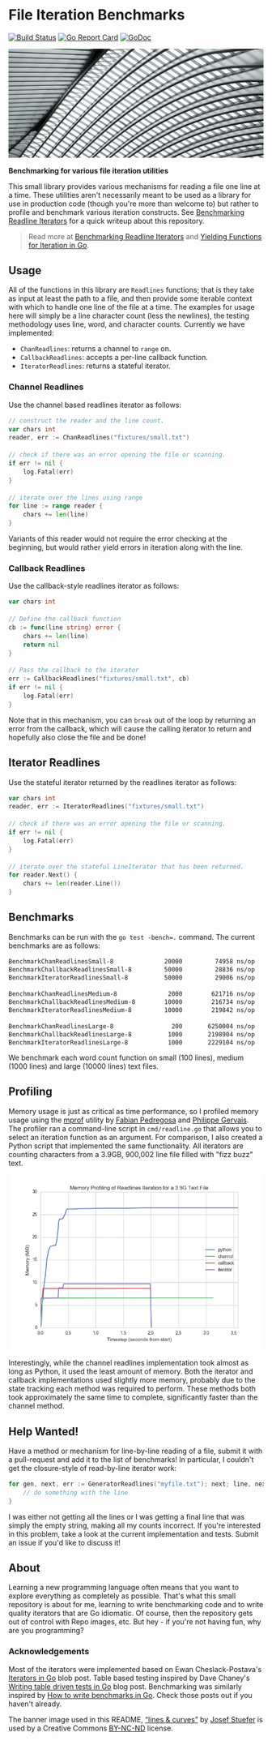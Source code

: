 # File Iteration Benchmarks  

[![Build Status](https://travis-ci.org/bbengfort/iterfile.svg?branch=master)](https://travis-ci.org/bbengfort/iterfile)
[![Go Report Card](https://goreportcard.com/badge/github.com/bbengfort/iterfile)](https://goreportcard.com/report/github.com/bbengfort/iterfile)
[![GoDoc](https://godoc.org/github.com/bbengfort/iterfile?status.svg)](https://godoc.org/github.com/bbengfort/iterfile)

[![Lines & Curves](fixtures/lines.jpg)](https://flic.kr/p/iaVByW)

**Benchmarking for various file iteration utilities**

This small library provides various mechanisms for reading a file one line at a time. These utilities aren't necessarily meant to be used as a library for use in production code  (though you're more than welcome to) but rather to profile and benchmark various iteration constructs. See [Benchmarking Readline Iterators](http://bbengfort.github.io/programmer/2016/12/23/benchmarking-readlines.html) for a quick writeup about this repository.

> Read more at [Benchmarking Readline Iterators](http://bbengfort.github.io/programmer/2016/12/23/benchmarking-readlines.html) and [Yielding Functions for Iteration in Go](http://bbengfort.github.io/snippets/2016/12/22/yielding-functions-for-iteration-golang.html).

## Usage

All of the functions in this library are `Readlines` functions; that is they take as input at least the path to a file, and then provide some iterable context with which to handle one line of the file at a time. The examples for usage here will simply be a line character count (less the newlines), the testing methodology uses line, word, and character counts. Currently we have implemented:

- `ChanReadlines`: returns a channel to `range` on.
- `CallbackReadlines`: accepts a per-line callback function.
- `IteratorReadlines`: returns a stateful iterator.

### Channel Readlines

Use the channel based readlines iterator as follows:

```go
// construct the reader and the line count.
var chars int
reader, err := ChanReadlines("fixtures/small.txt")

// check if there was an error opening the file or scanning.
if err != nil {
    log.Fatal(err)
}

// iterate over the lines using range
for line := range reader {
    chars += len(line)
}
```

Variants of this reader would not require the error checking at the beginning, but would rather yield errors in iteration along with the line.

### Callback Readlines

Use the callback-style readlines iterator as follows:

```go
var chars int

// Define the callback function
cb := func(line string) error {
    chars += len(line)
    return nil
}

// Pass the callback to the iterator
err := CallbackReadlines("fixtures/small.txt", cb)
if err != nil {
    log.Fatal(err)
}
```

Note that in this mechanism, you can `break` out of the loop by returning an
error from the callback, which will cause the calling iterator to return and
hopefully also close the file and be done!

## Iterator Readlines

Use the stateful iterator returned by the readlines iterator as follows:

```go
var chars int
reader, err := IteratorReadlines("fixtures/small.txt")

// check if there was an error opening the file or scanning.
if err != nil {
    log.Fatal(err)
}

// iterate over the stateful LineIterator that has been returned.
for reader.Next() {
    chars += len(reader.Line())
}
```

## Benchmarks

Benchmarks can be run with the `go test -bench=.` command. The current benchmarks are as follows:

```
BenchmarkChanReadlinesSmall-8         	   20000	     74958 ns/op
BenchmarkChallbackReadlinesSmall-8    	   50000	     28836 ns/op
BenchmarkIteratorReadlinesSmall-8     	   50000	     29006 ns/op

BenchmarkChanReadlinesMedium-8        	    2000	    621716 ns/op
BenchmarkChallbackReadlinesMedium-8   	   10000	    216734 ns/op
BenchmarkIteratorReadlinesMedium-8    	   10000	    219842 ns/op

BenchmarkChanReadlinesLarge-8         	     200	   6250004 ns/op
BenchmarkChallbackReadlinesLarge-8    	    1000	   2198904 ns/op
BenchmarkIteratorReadlinesLarge-8     	    1000	   2229104 ns/op
```

We benchmark each word count function on small (100 lines), medium (1000 lines) and large (10000 lines) text files.  

## Profiling

Memory usage is just as critical as time performance, so I profiled memory usage using the [mprof](https://pypi.python.org/pypi/memory_profiler) utility by [Fabian Pedregosa](https://github.com/fabianp) and [Philippe Gervais](https://github.com/pgervais). The profiler ran a command-line script in `cmd/readline.go` that allows you to select an iteration function as an argument. For comparison, I also created a Python script that implemented the same functionality. All iterators are counting characters from a 3.9GB, 900,002 line file filled with "fizz buzz" text.

![Memory Profiling of Readlines Iteration for a 3.9G Text File](profile/profile.png)

Interestingly, while the channel readlines implementation took almost as long as Python, it used the least amount of memory. Both the iterator and callback implementations used slightly more memory, probably due to the state tracking each method was required to perform. These methods both took approximately the same time to complete, significantly faster than the channel method.

## Help Wanted!

Have a method or mechanism for line-by-line reading of a file, submit it with a pull-request and add it to the list of benchmarks! In particular, I couldn't get the closure-style of read-by-line iterator work:

```go
for gen, next, err := GeneratorReadlines("myfile.txt"); next; line, next, err = gen() {
    // do something with the line
}
```

I was either not getting all the lines or I was getting a final line that was simply the empty string, making all my counts incorrect. If you're interested in this problem, take a look at the current implementation and tests. Submit an issue if you'd like to discuss it!

## About

Learning a new programming language often means that you want to explore everything as completely as possible. That's what this small repository is about for me, learning to write benchmarking code and to write quality iterators that are Go idiomatic. Of course, then the repository gets out of control with Repo images, etc. But hey - if you're not having fun, why are you programming?

### Acknowledgements

Most of the iterators were implemented based on Ewan Cheslack-Postava's [Iterators in Go](https://ewencp.org/blog/golang-iterators/) blob post. Table based testing inspired by Dave Chaney's [Writing table driven tests in Go](https://dave.cheney.net/2013/06/09/writing-table-driven-tests-in-go) blog post. Benchmarking was similarly inspired by [How to write benchmarks in Go](https://dave.cheney.net/2013/06/30/how-to-write-benchmarks-in-go). Check those posts out if you haven't already.

The banner image used in this README, [&ldquo;lines & curves&rdquo;](https://flic.kr/p/iaVByW) by [Josef Stuefer](https://www.flickr.com/photos/josefstuefer/) is used by a Creative Commons [BY-NC-ND](https://creativecommons.org/licenses/by-nc-nd/2.0/) license.
